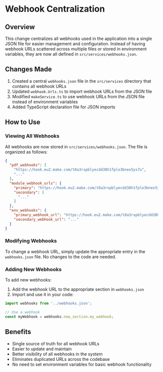 # Webhook Centralization

## Overview
This change centralizes all webhooks used in the application into a single JSON file for easier management and configuration. Instead of having webhook URLs scattered across multiple files or stored in environment variables, they are now all defined in `src/services/webhooks.json`.

## Changes Made

1. Created a central `webhooks.json` file in the `src/services` directory that contains all webhook URLs
2. Updated `webhook.Urls.ts` to import webhook URLs from the JSON file
3. Modified `makeService.ts` to use webhook URLs from the JSON file instead of environment variables
4. Added TypeScript declaration file for JSON imports

## How to Use

### Viewing All Webhooks
All webhooks are now stored in `src/services/webhooks.json`. The file is organized as follows:

```json
{
  "pdf_webhooks": [
    "https://hook.eu2.make.com/t8a3rxpblyecdd38h1fplo3bnex5ys7u",
    "..."
  ],
  "module_webhook_urls": {
    "primary": "https://hook.eu2.make.com/t8a3rxpblyecdd38h1fplo3bnex5ys7u",
    "secondary": [
      "..."
    ]
  },
  "env_webhooks": {
    "primary_webhook_url": "https://hook.eu2.make.com/t8a3rxpblyecdd38h1fplo3bnex5ys7u",
    "secondary_webhook_url": "..."
  }
}
```

### Modifying Webhooks
To change a webhook URL, simply update the appropriate entry in the `webhooks.json` file. No changes to the code are needed.

### Adding New Webhooks
To add new webhooks:
1. Add the webhook URL to the appropriate section in `webhooks.json`
2. Import and use it in your code:

```typescript
import webhooks from '../webhooks.json';

// Use a webhook
const myWebhook = webhooks.new_section.my_webhook;
```

## Benefits
- Single source of truth for all webhook URLs
- Easier to update and maintain
- Better visibility of all webhooks in the system
- Eliminates duplicated URLs across the codebase
- No need to set environment variables for basic webhook functionality 